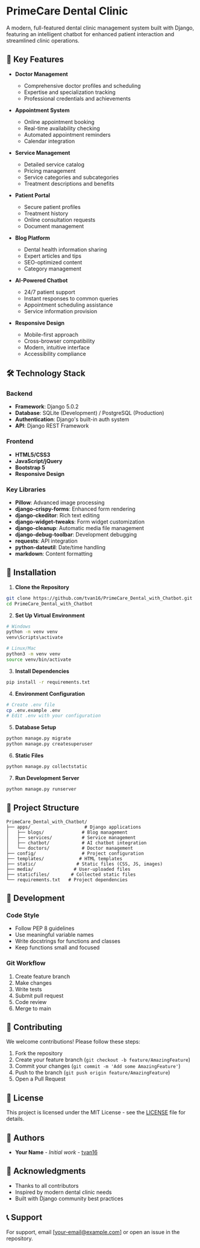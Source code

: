 # PrimeCare Dental Clinic

A modern, full-featured dental clinic management system built with Django, featuring an intelligent chatbot for enhanced patient interaction and streamlined clinic operations.

## 🌟 Key Features

- **Doctor Management**
  - Comprehensive doctor profiles and scheduling
  - Expertise and specialization tracking
  - Professional credentials and achievements

- **Appointment System**
  - Online appointment booking
  - Real-time availability checking
  - Automated appointment reminders
  - Calendar integration

- **Service Management**
  - Detailed service catalog
  - Pricing management
  - Service categories and subcategories
  - Treatment descriptions and benefits

- **Patient Portal**
  - Secure patient profiles
  - Treatment history
  - Online consultation requests
  - Document management

- **Blog Platform**
  - Dental health information sharing
  - Expert articles and tips
  - SEO-optimized content
  - Category management

- **AI-Powered Chatbot**
  - 24/7 patient support
  - Instant responses to common queries
  - Appointment scheduling assistance
  - Service information provision

- **Responsive Design**
  - Mobile-first approach
  - Cross-browser compatibility
  - Modern, intuitive interface
  - Accessibility compliance

## 🛠️ Technology Stack

### Backend
- **Framework**: Django 5.0.2
- **Database**: SQLite (Development) / PostgreSQL (Production)
- **Authentication**: Django's built-in auth system
- **API**: Django REST Framework

### Frontend
- **HTML5/CSS3**
- **JavaScript/jQuery**
- **Bootstrap 5**
- **Responsive Design**

### Key Libraries
- **Pillow**: Advanced image processing
- **django-crispy-forms**: Enhanced form rendering
- **django-ckeditor**: Rich text editing
- **django-widget-tweaks**: Form widget customization
- **django-cleanup**: Automatic media file management
- **django-debug-toolbar**: Development debugging
- **requests**: API integration
- **python-dateutil**: Date/time handling
- **markdown**: Content formatting

## 🚀 Installation

1. **Clone the Repository**
```bash
git clone https://github.com/tvan16/PrimeCare_Dental_with_Chatbot.git
cd PrimeCare_Dental_with_Chatbot
```

2. **Set Up Virtual Environment**
```bash
# Windows
python -m venv venv
venv\Scripts\activate

# Linux/Mac
python3 -m venv venv
source venv/bin/activate
```

3. **Install Dependencies**
```bash
pip install -r requirements.txt
```

4. **Environment Configuration**
```bash
# Create .env file
cp .env.example .env
# Edit .env with your configuration
```

5. **Database Setup**
```bash
python manage.py migrate
python manage.py createsuperuser
```

6. **Static Files**
```bash
python manage.py collectstatic
```

7. **Run Development Server**
```bash
python manage.py runserver
```

## 📁 Project Structure

```
PrimeCare_Dental_with_Chatbot/
├── apps/                    # Django applications
│   ├── blogs/              # Blog management
│   ├── services/           # Service management
│   ├── chatbot/            # AI chatbot integration
│   └── doctors/            # Doctor management
├── config/                 # Project configuration
├── templates/             # HTML templates
├── static/               # Static files (CSS, JS, images)
├── media/               # User-uploaded files
├── staticfiles/        # Collected static files
└── requirements.txt   # Project dependencies
```

## 🔧 Development

### Code Style
- Follow PEP 8 guidelines
- Use meaningful variable names
- Write docstrings for functions and classes
- Keep functions small and focused

### Git Workflow
1. Create feature branch
2. Make changes
3. Write tests
4. Submit pull request
5. Code review
6. Merge to main

## 🤝 Contributing

We welcome contributions! Please follow these steps:

1. Fork the repository
2. Create your feature branch (`git checkout -b feature/AmazingFeature`)
3. Commit your changes (`git commit -m 'Add some AmazingFeature'`)
4. Push to the branch (`git push origin feature/AmazingFeature`)
5. Open a Pull Request

## 📝 License

This project is licensed under the MIT License - see the [LICENSE](LICENSE) file for details.

## 👥 Authors

- **Your Name** - *Initial work* - [tvan16](https://github.com/tvan16)

## 🙏 Acknowledgments

- Thanks to all contributors
- Inspired by modern dental clinic needs
- Built with Django community best practices

## 📞 Support

For support, email [your-email@example.com] or open an issue in the repository. 